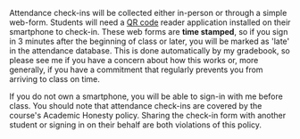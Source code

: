 Attendance check-ins will be collected either in-person or through a simple web-form. Students will need a [QR code](https://en.wikipedia.org/wiki/QR_code) reader application installed on their smartphone to check-in. These web forms are **time stamped**, so if you sign in 3 minutes after the beginning of class or later, you will be marked as 'late' in the attendance database. This is done automatically by my gradebook, so please see me if you have a concern about how this works or, more generally, if you have a commitment that regularly prevents you from arriving to class on time.

If you do not own a smartphone, you will be able to sign-in with me before class. You should note that attendance check-ins are covered by the course's Academic Honesty policy. Sharing the check-in form with another student or signing in on their behalf are both violations of this policy.

